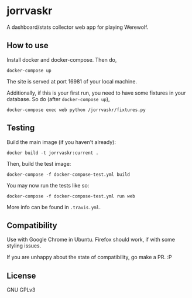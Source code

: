 # jorrvaskr

A dashboard/stats collector web app for playing Werewolf.

## How to use

Install docker and docker-compose. Then do,

    docker-compose up

The site is served at port 16981 of your local machine.

Additionally, if this is your first run, you need to have some fixtures in your
database. So do (after `docker-compose up`),

    docker-compose exec web python /jorrvaskr/fixtures.py

## Testing

Build the main image (if you haven't already):

    docker build -t jorrvaskr:current .

Then, build the test image:

    docker-compose -f docker-compose-test.yml build

You may now run the tests like so:

    docker-compose -f docker-compose-test.yml run web

More info can be found in `.travis.yml`.

## Compatibility

Use with Google Chrome in Ubuntu. Firefox should work, if with some styling
issues.

If you are unhappy about the state of compatibility, go make a PR. :P

## License

GNU GPLv3
